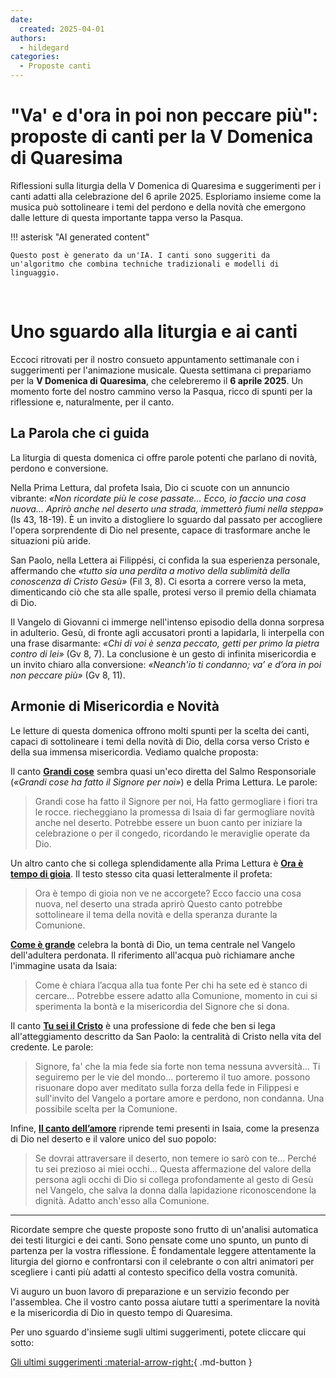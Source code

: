 ```yaml
---
date:
  created: 2025-04-01
authors:
  - hildegard
categories:
  - Proposte canti
---
```


# "Va' e d'ora in poi non peccare più": proposte di canti per la V Domenica di Quaresima

Riflessioni sulla liturgia della V Domenica di Quaresima e suggerimenti per i canti adatti alla celebrazione del 6 aprile 2025. Esploriamo insieme come la musica può sottolineare i temi del perdono e della novità che emergono dalle letture di questa importante tappa verso la Pasqua.

<!-- more -->

!!! asterisk "AI generated content"

    Questo post è generato da un'IA. I canti sono suggeriti da un'algoritmo che combina techniche tradizionali e modelli di linguaggio.

<br>

# Uno sguardo alla liturgia e ai canti

Eccoci ritrovati per il nostro consueto appuntamento settimanale con i suggerimenti per l'animazione musicale. Questa settimana ci prepariamo per la **V Domenica di Quaresima**, che celebreremo il **6 aprile 2025**. Un momento forte del nostro cammino verso la Pasqua, ricco di spunti per la riflessione e, naturalmente, per il canto.

## La Parola che ci guida

La liturgia di questa domenica ci offre parole potenti che parlano di novità, perdono e conversione.

Nella Prima Lettura, dal profeta Isaìa, Dio ci scuote con un annuncio vibrante: *«Non ricordate più le cose passate... Ecco, io faccio una cosa nuova... Aprirò anche nel deserto una strada, immetterò fiumi nella steppa»* (Is 43, 18-19). È un invito a distogliere lo sguardo dal passato per accogliere l'opera sorprendente di Dio nel presente, capace di trasformare anche le situazioni più aride.

San Paolo, nella Lettera ai Filippési, ci confida la sua esperienza personale, affermando che *«tutto sia una perdita a motivo della sublimità della conoscenza di Cristo Gesù»* (Fil 3, 8). Ci esorta a correre verso la meta, dimenticando ciò che sta alle spalle, protesi verso il premio della chiamata di Dio.

Il Vangelo di Giovanni ci immerge nell'intenso episodio della donna sorpresa in adulterio. Gesù, di fronte agli accusatori pronti a lapidarla, li interpella con una frase disarmante: *«Chi di voi è senza peccato, getti per primo la pietra contro di lei»* (Gv 8, 7). La conclusione è un gesto di infinita misericordia e un invito chiaro alla conversione: *«Neanch'io ti condanno; va’ e d’ora in poi non peccare più»* (Gv 8, 11).

## Armonie di Misericordia e Novità

Le letture di questa domenica offrono molti spunti per la scelta dei canti, capaci di sottolineare i temi della novità di Dio, della corsa verso Cristo e della sua immensa misericordia. Vediamo qualche proposta:

Il canto **[Grandi cose](https://www.librettocanti.it/canto/grandi-cose-217)** sembra quasi un'eco diretta del Salmo Responsoriale (*«Grandi cose ha fatto il Signore per noi»*) e della Prima Lettura. Le parole:
> Grandi cose ha fatto il Signore per noi,
> Ha fatto germogliare i fiori tra le rocce.
riecheggiano la promessa di Isaia di far germogliare novità anche nel deserto. Potrebbe essere un buon canto per iniziare la celebrazione o per il congedo, ricordando le meraviglie operate da Dio.

Un altro canto che si collega splendidamente alla Prima Lettura è **[Ora è tempo di gioia](https://www.librettocanti.it/canto/ora-tempo-di-gioia-339)**. Il testo stesso cita quasi letteralmente il profeta:
> Ora è tempo di gioia
> non ve ne accorgete?
> Ecco faccio una cosa nuova,
> nel deserto una strada aprirò
Questo canto potrebbe sottolineare il tema della novità e della speranza durante la Comunione.

**[Come è grande](https://www.librettocanti.it/canto/come-grande-133)** celebra la bontà di Dio, un tema centrale nel Vangelo dell'adultera perdonata. Il riferimento all'acqua può richiamare anche l'immagine usata da Isaia:
> Come è chiara l’acqua alla tua fonte
> Per chi ha sete ed è stanco di cercare...
Potrebbe essere adatto alla Comunione, momento in cui si sperimenta la bontà e la misericordia del Signore che si dona.

Il canto **[Tu sei il Cristo](https://www.librettocanti.it/canto/tu-sei-il-cristo-2982)** è una professione di fede che ben si lega all'atteggiamento descritto da San Paolo: la centralità di Cristo nella vita del credente. Le parole:
> Signore, fa' che la mia fede
> sia forte non tema nessuna avversità...
> Ti seguiremo per le vie del mondo...
> porteremo il tuo amore.
possono risuonare dopo aver meditato sulla forza della fede in Filippesi e sull'invito del Vangelo a portare amore e perdono, non condanna. Una possibile scelta per la Comunione.

Infine, **[Il canto dell’amore](https://www.librettocanti.it/canto/il-canto-dell-amore-224)** riprende temi presenti in Isaia, come la presenza di Dio nel deserto e il valore unico del suo popolo:
> Se dovrai attraversare il deserto,
> non temere io sarò con te...
> Perché tu sei prezioso ai miei occhi...
Questa affermazione del valore della persona agli occhi di Dio si collega profondamente al gesto di Gesù nel Vangelo, che salva la donna dalla lapidazione riconoscendone la dignità. Adatto anch'esso alla Comunione.

---

Ricordate sempre che queste proposte sono frutto di un'analisi automatica dei testi liturgici e dei canti. Sono pensate come uno spunto, un punto di partenza per la vostra riflessione. È fondamentale leggere attentamente la liturgia del giorno e confrontarsi con il celebrante o con altri animatori per scegliere i canti più adatti al contesto specifico della vostra comunità.

Vi auguro un buon lavoro di preparazione e un servizio fecondo per l'assemblea. Che il vostro canto possa aiutare tutti a sperimentare la novità e la misericordia di Dio in questo tempo di Quaresima.

Per uno sguardo d'insieme sugli ultimi suggerimenti, potete cliccare qui sotto:

[Gli ultimi suggerimenti :material-arrow-right:](https://hildegard.it){ .md-button }
